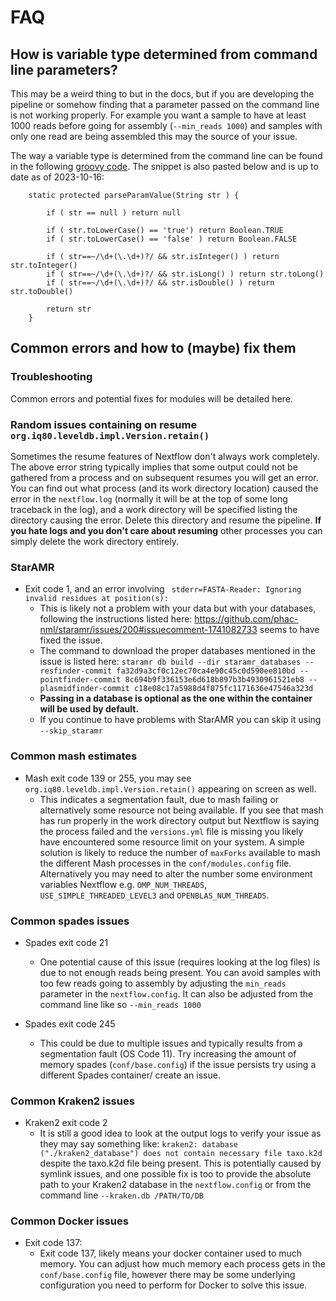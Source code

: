 # FAQ

## How is variable type determined from command line parameters?

This may be a weird thing to but in the docs, but if you are developing the pipeline or somehow finding that a parameter passed on the command line is not working properly. For example you want a sample to have at least 1000 reads before going for assembly (`--min_reads 1000`) and samples with only one read are being assembled this may the source of your issue.

The way a variable type is determined from the command line can be found in the following [groovy code](https://github.com/nextflow-io/nextflow/blob/8c0566fc3a35c8d3a4e01a508a0667e471bab297/modules/nextflow/src/main/groovy/nextflow/cli/CmdRun.groovy#L506-L518). The snippet is also pasted below and is up to date as of 2023-10-16:

```
    static protected parseParamValue(String str ) {

        if ( str == null ) return null

        if ( str.toLowerCase() == 'true') return Boolean.TRUE
        if ( str.toLowerCase() == 'false' ) return Boolean.FALSE

        if ( str==~/\d+(\.\d+)?/ && str.isInteger() ) return str.toInteger()
        if ( str==~/\d+(\.\d+)?/ && str.isLong() ) return str.toLong()
        if ( str==~/\d+(\.\d+)?/ && str.isDouble() ) return str.toDouble()

        return str
    }
```

## Common errors and how to (maybe) fix them

### Troubleshooting

Common errors and potential fixes for modules will be detailed here.

### Random issues containing on resume `org.iq80.leveldb.impl.Version.retain()`

Sometimes the resume features of Nextflow don't always work completely. The above error string typically implies that some output could not be gathered from a process and on subsequent resumes you will get an error. You can find out what process (and its work directory location) caused the error in the `nextflow.log` (normally it will be at the top of some long traceback in the log), and a work directory will be specified listing the directory causing the error. Delete this directory and resume the pipeline. **If you hate logs and you don't care about resuming** other processes you can simply delete the work directory entirely.


### StarAMR

- Exit code 1, and an error involving ` stderr=FASTA-Reader: Ignoring invalid residues at position(s):`
  - This is likely not a problem with your data but with your databases, following the instructions listed here: https://github.com/phac-nml/staramr/issues/200#issuecomment-1741082733 seems to have fixed the issue.
  - The command to download the proper databases mentioned in the issue is listed here: `staramr db build --dir staramr_databases --resfinder-commit fa32d9a3cf0c12ec70ca4e90c45c0d590ee810bd --pointfinder-commit 8c694b9f336153e6d618b897b3b4930961521eb8 --plasmidfinder-commit c18e08c17a5988d4f075fc1171636e47546a323d`
  - **Passing in a database is optional as the one within the container will be used by default.**
  - If you continue to have problems with StarAMR you can skip it using `--skip_staramr`


### Common mash estimates

- Mash exit code 139 or 255, you may see `org.iq80.leveldb.impl.Version.retain()` appearing on screen as well.
  - This indicates a segmentation fault, due to mash failing or alternatively some resource not being available. If you see that mash has run properly in the work directory output but Nextflow is saying the process failed and the `versions.yml` file is missing you likely have encountered some resource limit on your system. A simple solution is likely to reduce the number of `maxForks` available to mash the different Mash processes in the `conf/modules.config` file. Alternatively you may need to alter the number some environment variables Nextflow e.g. `OMP_NUM_THREADS`, `USE_SIMPLE_THREADED_LEVEL3` and `OPENBLAS_NUM_THREADS`.

### Common spades issues

- Spades exit code 21
  - One potential cause of this issue (requires looking at the log files) is due to not enough reads being present. You can avoid samples with too few reads going to assembly by adjusting the `min_reads` parameter in the `nextflow.config`. It can also be adjusted from the command line like so `--min_reads 1000`

- Spades exit code 245
  - This could be due to multiple issues and typically results from a segmentation fault (OS Code 11). Try increasing the amount of memory spades (`conf/base.config`) if the issue persists try using a different Spades container/ create an issue.

### Common Kraken2 issues

- Kraken2 exit code 2
  - It is still a good idea to look at the output logs to verify your issue as they may say something like: `kraken2: database ("./kraken2_database") does not contain necessary file taxo.k2d` despite the taxo.k2d file being present. This is potentially caused by symlink issues, and one possible fix is too to provide the absolute path to your Kraken2 database in the `nextflow.config` or from the command line `--kraken.db /PATH/TO/DB`


### Common Docker issues

- Exit code 137:
  - Exit code 137, likely means your docker container used to much memory. You can adjust how much memory each process gets in the `conf/base.config` file, however there may be some underlying configuration you need to perform for Docker to solve this issue.

